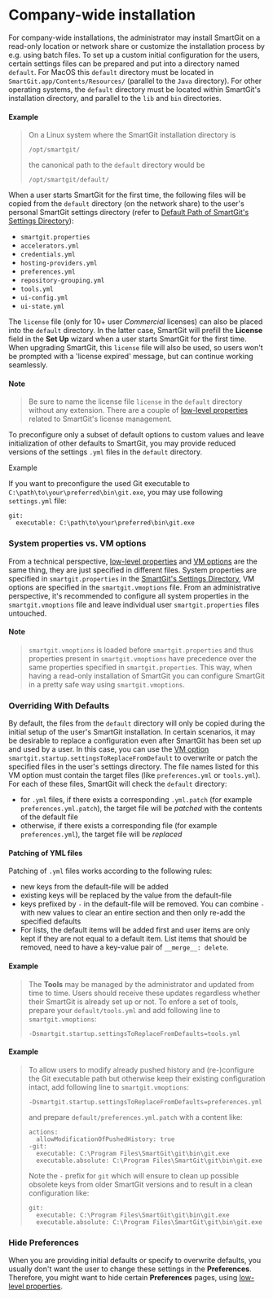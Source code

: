 # Company-wide installation

For company-wide installations, the administrator may install SmartGit on a read-only location or network share or customize the installation process by e.g. using batch files. To set up a custom initial configuration for the users, certain settings files can be prepared and put into a directory named `default`. For MacOS this `default` directory must be located in `SmartGit.app/Contents/Resources/` (parallel to the `Java` directory). For other operating systems, the `default` directory must be located within SmartGit's installation directory, and parallel to the `lib` and `bin` directories.

#### Example

> On a Linux system where the SmartGit installation directory is
>
>```
>/opt/smartgit/
>```
>
>the canonical path to the `default` directory would be
>
>```
>/opt/smartgit/default/
>```

When a user starts SmartGit for the first time, the following files will be copied from the `default` directory (on the network share) to the user's personal SmartGit settings directory (refer to [Default Path of SmartGit's Settings Directory](Installation-and-Files.md#default-path-of-smartgits-settings-directory)):

- `smartgit.properties`
- `accelerators.yml`
- `credentials.yml`
- `hosting-providers.yml`
- `preferences.yml`
- `repository-grouping.yml`
- `tools.yml`
- `ui-config.yml`
- `ui-state.yml`

The `license` file (only for 10+ user *Commercial* licenses) can also be placed into the `default` directory. In the latter case, SmartGit will prefill the **License** field in the **Set Up** wizard when a user starts SmartGit for the first time. When upgrading SmartGit, this `license` file will also be used, so users won't be prompted with a 'license expired' message, but can continue working seamlessly.

#### Note

> Be sure to name the license file `license` in the `default` directory without any extension.
> There are a couple of [low-level properties](../GUI/AdvancedSettings/Low-Level-Properties.md#license-userseat-tracking) related to SmartGit's license management.

To preconfigure only a subset of default options to custom values and leave initialization of other defaults to SmartGit, you may provide reduced versions of the settings `.yml` files in the `default` directory.

Example

If you want to preconfigure the used Git executable to `C:\path\to\your\preferred\bin\git.exe`, you may use following `settings.yml` file:

```
git:
  executable: C:\path\to\your\preferred\bin\git.exe
```

### System properties vs. VM options

From a technical perspective, [low-level properties](../GUI/AdvancedSettings/Low-Level-Properties.md) and [VM options](../GUI/AdvancedSettings/VM-options.md) are the same thing, they are just specified in different files. System properties are specified in `smartgit.properties` in the [SmartGit's Settings Directory](Installation-and-Files.md#default-path-of-smartgits-settings-directory), VM options are specified in the `smartgit.vmoptions` file. From an administrative perspective, it's recommended to configure all system properties in the `smartgit.vmoptions` file and leave individual user `smartgit.properties` files untouched.

#### Note

> `smartgit.vmoptions` is loaded before `smartgit.properties` and thus properties present in `smartgit.vmoptions` have precedence over the same properties specified in `smartgit.properties`.
> This way, when having a read-only installation of SmartGit you can configure SmartGit in a pretty safe way using `smartgit.vmoptions`.

### Overriding With Defaults

By default, the files from the `default` directory will only be copied during the initial setup of the user's SmartGit installation. In certain scenarios, it may be desirable to replace a configuration even after SmartGit has been set up and used by a user. In this case, you can use the [VM option](../GUI/AdvancedSettings/VM-options.md) `smartgit.startup.settingsToReplaceFromDefault` to overwrite or patch the specified files in the user's settings directory. The file names listed for this VM option must contain the target files (like `preferences.yml` or `tools.yml`). For each of these files, SmartGit will check the `default` directory:

* for `.yml` files, if there exists a corresponding `.yml.patch` (for example `preferences.yml.patch`), the target file will be _patched_ with the contents of the default file
* otherwise, if there exists a corresponding file (for example `preferences.yml`), the target file will be _replaced_

#### Patching of YML files

Patching of `.yml` files works according to the following rules:

* new keys from the default-file will be added
* existing keys will be replaced by the value from the default-file
* keys prefixed by `-` in the default-file will be removed. You can combine `-` with new values to clear an entire section and then only re-add the specified defaults
* For lists, the default items will be added first and user items are only kept if they are not equal to a default item. List items that should be removed, need to have a key-value pair of `__merge__: delete`.

#### Example

> The **Tools** may be managed by the administrator and updated from time to time.
> Users should receive these updates regardless whether their SmartGit is already set up or not.
> To enfore a set of tools, prepare your `default/tools.yml` and add following line to `smartgit.vmoptions`:
> ```
> -Dsmartgit.startup.settingsToReplaceFromDefaults=tools.yml
> ```

#### Example

> To allow users to modify already pushed history and (re-)configure the Git executable path but otherwise keep their existing configuration intact, add following line to `smartgit.vmoptions`:
> ```
> -Dsmartgit.startup.settingsToReplaceFromDefaults=preferences.yml
> ```
>
> and prepare `default/preferences.yml.patch` with a content like:
>
> ```
> actions:
>   allowModificationOfPushedHistory: true
> -git:
>   executable: C:\Program Files\SmartGit\git\bin\git.exe
>   executable.absolute: C:\Program Files\SmartGit\git\bin\git.exe
> ```
>
> Note the `-` prefix for `git` which will ensure to clean up possible obsolete keys from older SmartGit versions and to result in a clean configuration like:
>
> ```
> git:
>   executable: C:\Program Files\SmartGit\git\bin\git.exe
>   executable.absolute: C:\Program Files\SmartGit\git\bin\git.exe
> ```

### Hide Preferences

When you are providing initial defaults or specify to overwrite defaults, you usually don't want the user to change these settings in the **Preferences**. 
Therefore, you might want to hide certain **Preferences** pages, using [low-level properties](../GUI/AdvancedSettings/Low-Level-Properties.md#smartgitpreferencescategoryvisible).

